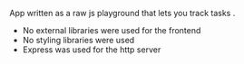App written as a raw js playground that lets you track tasks .

* No external libraries were used for the frontend 
* No styling libraries were used 
* Express was used for the http server 
